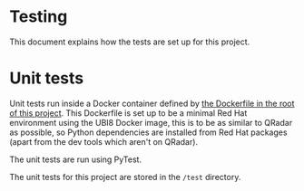 # Testing

This document explains how the tests are set up for this project.

# Unit tests

Unit tests run inside a Docker container defined by [the Dockerfile in the root of this project](./Dockerfile). This
Dockerfile is set up to be a minimal Red Hat environment using the UBI8 Docker image, this is to be as similar to
QRadar as possible, so Python dependencies are installed from Red Hat packages (apart from the dev tools which
aren't on QRadar).

The unit tests are run using PyTest.

The unit tests for this project are stored in the `/test` directory.
